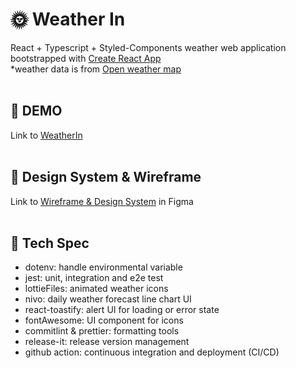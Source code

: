 # 🌞 Weather In

React + Typescript + Styled-Components weather web application bootstrapped with [Create React App](https://github.com/facebook/create-react-app) <br /> \*weather data is from [Open weather map](https://api.openweathermap.org) <br /><br />

## 🍭 DEMO

Link to [WeatherIn](https://weather-in.vercel.app/) <br /><br />

## 🎨 Design System & Wireframe

Link to [Wireframe & Design System](https://www.figma.com/file/halBFe0PAp9wpAWrfsIPPk/WeatherIn?type=design&node-id=15%3A19&t=g3EwcsXNzf4KacDC-1) in Figma <br /><br />

## 🤖 Tech Spec

- dotenv: handle environmental variable
- jest: unit, integration and e2e test
- lottieFiles: animated weather icons
- nivo: daily weather forecast line chart UI
- react-toastify: alert UI for loading or error state
- fontAwesome: UI component for icons
- commitlint & prettier: formatting tools
- release-it: release version management
- github action: continuous integration and deployment (CI/CD)
